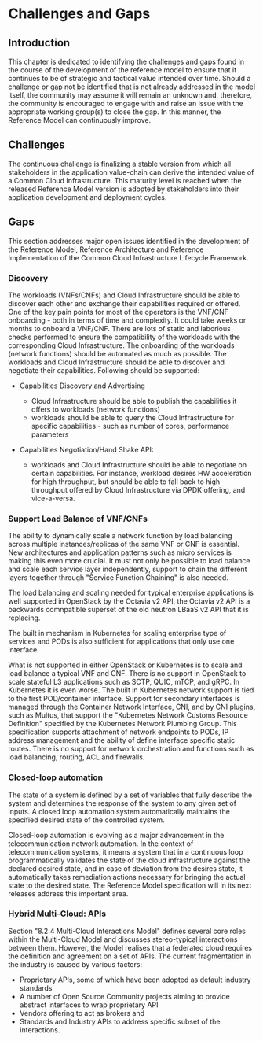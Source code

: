 # Challenges and Gaps

## Introduction 

This chapter is dedicated to identifying the challenges and gaps found in the course of the development of the reference model to ensure that it continues to be of strategic and tactical value intended over time. Should a challenge or gap not be identified that is not already addressed in the model itself, the community may assume it will remain an unknown and, therefore, the community is encouraged to engage with and raise an issue with the appropriate working group(s) to close the gap. In this manner, the Reference Model can continuously improve.

## Challenges 

The continuous challenge is finalizing a stable version from which all stakeholders in the application value-chain can derive the intended value of a Common Cloud Infrastructure. This maturity level is reached when the released Reference Model version is adopted by stakeholders into their application development and deployment cycles.

## Gaps 

This section addresses major open issues identified in the development of the Reference Model, Reference Architecture and Reference Implementation of the Common Cloud Infrastructure Lifecycle Framework. 

### Discovery

The workloads (VNFs/CNFs) and Cloud Infrastructure should be able to discover each other and exchange their capabilities required or offered. One of the key pain points for most of the operators is the VNF/CNF onboarding - both in terms of time and complexity. It could take weeks or months to onboard a VNF/CNF. There are lots of static and laborious checks performed to ensure the compatibility of the workloads with the corresponding Cloud Infrastructure. 
The onboarding of the workloads (network functions) should be automated as much as possible. The workloads and Cloud Infrastructure should be able to discover and negotiate their capabilities. Following should be supported: 

* Capabilities Discovery and Advertising

    * Cloud Infrastructure should be able to publish the capabilities it offers to workloads (network functions) 
    * workloads should be able to query the Cloud Infrastructure for specific capabilities - such as number of cores, performance parameters

* Capabilities Negotiation/Hand Shake API: 

    * workloads and Cloud Infrastructure should be able to negotiate on certain capabilities. For instance, workload desires HW acceleration for high throughput, but should be able to fall back to high throughput offered by Cloud Infrastructure via DPDK offering, and vice-a-versa.

### Support Load Balance of VNF/CNFs

The ability to dynamically scale a network function by load balancing across multiple instances/replicas of the same VNF or CNF is essential. New architectures and application patterns such as micro services is making this even more crucial. It must not only be possible to load balance and scale each service layer independently, support to chain the different layers together through "Service Function Chaining" is also needed. 

The load balancing and scaling needed for typical enterprise applications is well supported in OpenStack by the Octavia v2 API, the Octavia v2 API is a backwards comnpatible superset of the old neutron LBaaS v2 API that it is replacing.

The built in mechanism in Kubernetes for scaling enterprise type of services and PODs is also sufficient for applications that only use one interface.

What is not supported in either OpenStack or Kubernetes is to scale and load balance a typical VNF and CNF. There is no support in OpenStack to scale stateful L3 applications such as SCTP, QUIC, mTCP, and gRPC. In Kubernetes it is even worse. The built in Kubernetes network support is tied to the first POD/container interface. Support for secondary interfaces is managed through the Container Network Interface, CNI, and by CNI plugins, such as Multus, that support the "Kubernetes Network Customs Resource Definition" specified by the Kubernetes Network Plumbing Group. This specification supports attachment of network endpoints to PODs, IP address management and the ability of define interface specific static routes. There is no support for network orchestration and functions such as load balancing, routing, ACL and firewalls.

### Closed-loop automation 

The state of a system is defined by a set of variables that fully describe the system and determines the response of the system to any given set of inputs. A closed loop automation system automatically maintains the specified desired state of the controlled system. 

Closed-loop automation is evolving as a major advancement in the telecommunication network automation. In the context of telecommunication systems, it means a system that in a continuous loop programmatically validates the state of the cloud infrastructure against the declared desired state, and in case of deviation from the desires state, it automatically takes remediation actions necessary for bringing the actual state to the desired state. The Reference Model specification will in its next releases address this important area.

### Hybrid Multi-Cloud: APIs

Section "8.2.4 Multi-Cloud Interactions Model" defines several core roles within the Multi-Cloud Model and discusses stereo-typical interactions between them. However, the Model realises that a federated cloud requires the definition and agreement on a set of APIs. The current fragmentation in the industry is caused by various factors:

* Proprietary APIs, some of which have been adopted as default industry standards
* A number of Open Source Community projects aiming to provide abstract interfaces to wrap proprietary API
* Vendors offering to act as brokers and
* Standards and Industry APIs to address specific subset of the interactions.
